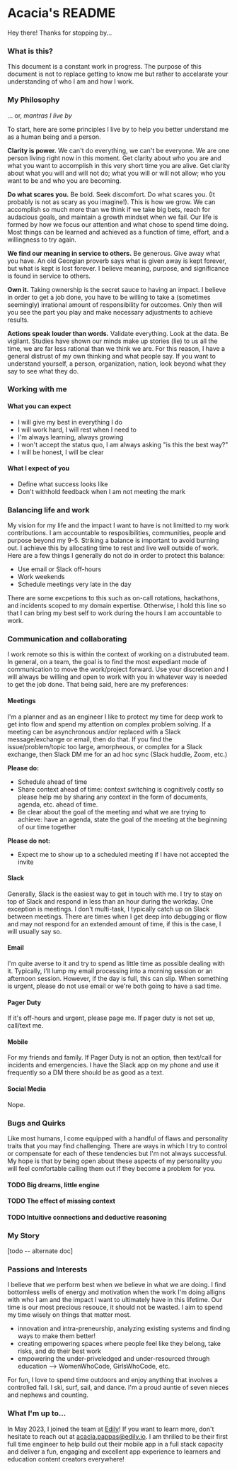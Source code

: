 # Acacia's README

Hey there! Thanks for stopping by... 

### What is this? 

This document is a constant work in progress. The purpose of this document is not to replace getting to know me but rather to accelarate your understanding of who I am and how I work.

### My Philosophy
... or, _mantras I live by_

To start, here are some principles I live by to help you better understand me as a human being and a person. 

**Clarity is power.** We can't do everything, we can't be everyone. We are one person living right now in this moment. Get clarity about who you are and what you want to accomplish in this very short time you are alive. Get clarity about what you will and will not do; what you will or will not allow; who you want to be and who you are becoming. 

**Do what scares you.** Be bold. Seek discomfort. Do what scares you. (It probably is not as scary as you imagine!). This is how we grow. We can accomplish so much more than we think if we take big bets, reach for audacious goals, and maintain a growth mindset when we fail. Our life is formed by how we focus our attention and what chose to spend time doing. Most things can be learned and achieved as a function of time, effort, and a willingness to try again.

**We find our meaning in service to others.** Be generous. Give away what you have. An old Georgian proverb says what is given away is kept forever, but what is kept is lost forever. I believe meaning, purpose, and significance is found in service to others. 

**Own it.** Taking ownership is the secret sauce to having an impact. I believe in order to get a job done, you have to be willing to take a (sometimes seemingly) irrational amount of responsibility for outcomes. Only then will you see the part you play and make necessary adjustments to achieve results.

**Actions speak louder than words.** Validate everything. Look at the data. Be vigilant. Studies have shown our minds make up stories (lie) to us all the time, we are far less rational than we think we are. For this reason, I have a general distrust of my own thinking and what people say. If you want to understand yourself, a person, organization, nation, look beyond what they say to see what they do.

### Working with me

#### What you can expect
- I will give my best in everything I do
- I will work hard, I will rest when I need to
- I'm always learning, always growing
- I won't accept the status quo, I am always asking "is this the best way?"
- I will be honest, I will be clear

#### What I expect of you
- Define what success looks like
- Don't withhold feedback when I am not meeting the mark

### Balancing life and work

My vision for my life and the impact I want to have is not limitted to my work contributions. I am accountable to resposibilities, communities, people and purpose beyond my 9-5. Striking a balance is important to avoid burning out. I achieve this by allocating time to rest and live well outside of work. Here are a few things I generally do not do in order to protect this balance: 
- Use email or Slack off-hours
- Work weekends
- Schedule meetings very late in the day

There are some excpetions to this such as on-call rotations, hackathons, and incidents scoped to my domain expertise. Otherwise, I hold this line so that I can bring my best self to work during the hours I am accountable to work. 

### Communication and collaborating 

I work remote so this is within the context of working on a distrubuted team. In general, on a team, the goal is to find the most expediant mode of communication to move the work/project forward. Use your discretion and I will always be willing and open to work with you in whatever way is needed to get the job done. That being said, here are my preferences: 

#### Meetings 
I'm a planner and as an engineer I like to protect my time for deep work to get into flow and spend my attention on complex problem solving. If a meeting can be asynchronous and/or replaced with a Slack message/exchange or email, then do that. If you find the issue/problem/topic too large, amorpheous, or complex for a Slack exchange, then Slack DM me for an ad hoc sync (Slack huddle, Zoom, etc.)

**Please do:**
- Schedule ahead of time
- Share context ahead of time: context switching is cognitively costly so please help me by sharing any context in the form of documents, agenda, etc. ahead of time. 
- Be clear about the goal of the meeting and what we are trying to achieve: have an agenda, state the goal of the meeting at the beginning of our time together

**Please do not:**
- Expect me to show up to a scheduled meeting if I have not accepted the invite

#### Slack
Generally, Slack is the easiest way to get in touch with me. I try to stay on top of Slack and respond in less than an hour during the workday. One exception is meetings. I don't multi-task, I typically catch up on Slack between meetings. There are times when I get deep into debugging or flow and may not respond for an extended amount of time, if this is the case, I will usually say so. 

#### Email
I'm quite averse to it and try to spend as little time as possible dealing with it. Typically, I'll lump my email processing into a morning session or an afternoon session. However, if the day is full, this can slip. When something is urgent, please do not use email or we're both going to have a sad time.

#### Pager Duty
If it's off-hours and urgent, please page me. If pager duty is not set up, call/text me. 

#### Mobile
For my friends and family. If Pager Duty is not an option, then text/call for incidents and emergencies. I have the Slack app on my phone and use it frequently so a DM there should be as good as a text.  

#### Social Media
Nope. 

### Bugs and Quirks 
Like most humans, I come equipped with a handful of flaws and personality traits that you may find challenging. There are ways in which I try to control or compensate for each of these tendencies but I'm not always successful. My hope is that by being open about these aspects of my personality you will feel comfortable calling them out if they become a problem for you.

#### TODO Big dreams, little engine

#### TODO The effect of missing context

#### TODO Intuitive connections and deductive reasoning


### My Story

[todo -- alternate doc]

### Passions and Interests

I believe that we perform best when we believe in what we are doing. I find bottomless wells of energy and motivation when the work I'm doing alligns with who I am and the impact I want to ultimately have in this lifetime. Our time is our most precious resouce, it should not be wasted. I aim to spend my time wisely on things that matter most.
- innovation and intra-preneurship, analyzing existing systems and finding ways to make them better!
- creating empowering spaces where people feel like they belong, take risks, and do their best work 
- empowering the under-priveledged and under-resourced through education --> WomenWhoCode, GirlsWhoCode, etc. 

For fun, I love to spend time outdoors and enjoy anything that involves a controlled fall. I ski, surf, sail, and dance. I'm a proud auntie of seven nieces and nephews and counting. 

### What I'm up to... 

In May 2023, I joined the team at [Edily](https://edily.io/)! If you want to learn more, don't hesitate to reach out at acacia.pappas@edily.io. I am thrilled to be their first full time engineer to help build out their mobile app in a full stack capacity and deliver a fun, engaging and excellent app experience to learners and education content creators everywhere!

